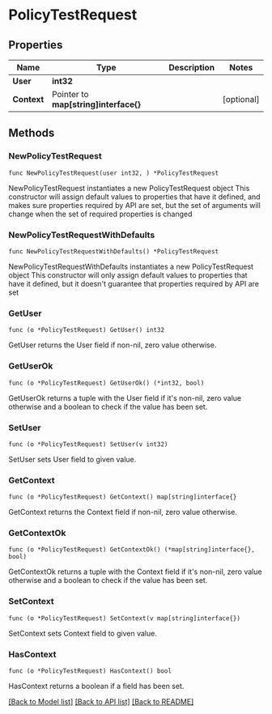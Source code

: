 # PolicyTestRequest

## Properties

Name | Type | Description | Notes
------------ | ------------- | ------------- | -------------
**User** | **int32** |  | 
**Context** | Pointer to **map[string]interface{}** |  | [optional] 

## Methods

### NewPolicyTestRequest

`func NewPolicyTestRequest(user int32, ) *PolicyTestRequest`

NewPolicyTestRequest instantiates a new PolicyTestRequest object
This constructor will assign default values to properties that have it defined,
and makes sure properties required by API are set, but the set of arguments
will change when the set of required properties is changed

### NewPolicyTestRequestWithDefaults

`func NewPolicyTestRequestWithDefaults() *PolicyTestRequest`

NewPolicyTestRequestWithDefaults instantiates a new PolicyTestRequest object
This constructor will only assign default values to properties that have it defined,
but it doesn't guarantee that properties required by API are set

### GetUser

`func (o *PolicyTestRequest) GetUser() int32`

GetUser returns the User field if non-nil, zero value otherwise.

### GetUserOk

`func (o *PolicyTestRequest) GetUserOk() (*int32, bool)`

GetUserOk returns a tuple with the User field if it's non-nil, zero value otherwise
and a boolean to check if the value has been set.

### SetUser

`func (o *PolicyTestRequest) SetUser(v int32)`

SetUser sets User field to given value.


### GetContext

`func (o *PolicyTestRequest) GetContext() map[string]interface{}`

GetContext returns the Context field if non-nil, zero value otherwise.

### GetContextOk

`func (o *PolicyTestRequest) GetContextOk() (*map[string]interface{}, bool)`

GetContextOk returns a tuple with the Context field if it's non-nil, zero value otherwise
and a boolean to check if the value has been set.

### SetContext

`func (o *PolicyTestRequest) SetContext(v map[string]interface{})`

SetContext sets Context field to given value.

### HasContext

`func (o *PolicyTestRequest) HasContext() bool`

HasContext returns a boolean if a field has been set.


[[Back to Model list]](../README.md#documentation-for-models) [[Back to API list]](../README.md#documentation-for-api-endpoints) [[Back to README]](../README.md)


